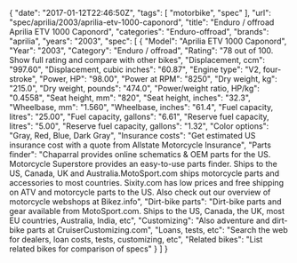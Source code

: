 {
    "date": "2017-01-12T22:46:50Z",
    "tags": [
        "motorbike",
        "spec"
    ],
    "url": "spec\/aprilia\/2003\/aprilia-etv-1000-caponord",
    "title": "Enduro \/ offroad Aprilia ETV 1000 Caponord",
    "categories": "Enduro-offroad",
    "brands": "aprilia",
    "years": "2003",
    "spec": [
        {
            "Model": "Aprilia ETV 1000 Caponord",
            "Year": "2003",
            "Category": "Enduro \/ offroad",
            "Rating": "78 out of 100. Show full rating and compare with other bikes",
            "Displacement, ccm": "997.60",
            "Displacement, cubic inches": "60.87",
            "Engine type": "V2, four-stroke",
            "Power, HP": "98.00",
            "Power at RPM": "8250",
            "Dry weight, kg": "215.0",
            "Dry weight, pounds": "474.0",
            "Power\/weight ratio, HP\/kg": "0.4558",
            "Seat height, mm": "820",
            "Seat height, inches": "32.3",
            "Wheelbase, mm": "1.560",
            "Wheelbase, inches": "61.4",
            "Fuel capacity, litres": "25.00",
            "Fuel capacity, gallons": "6.61",
            "Reserve fuel capacity, litres": "5.00",
            "Reserve fuel capacity, gallons": "1.32",
            "Color options": "Gray, Red, Blue, Dark Gray",
            "Insurance costs": "Get estimated US insurance cost with a quote from Allstate Motorcycle Insurance",
            "Parts finder": "Chaparral provides online schematics & OEM parts for the US.   Motorcycle Superstore provides an easy-to-use parts finder. Ships to the US, Canada, UK and Australia.MotoSport.com ships motorcycle parts and accessories to most countries.    Sixity.com has low prices and free shipping on ATV and motorcycle parts to the US. Also check out our overview of motorcycle webshops at Bikez.info",
            "Dirt-bike parts": "Dirt-bike parts and gear available from MotoSport.com. Ships to the US, Canada, the UK, most EU countries, Australia, India, etc",
            "Customizing": "Also adventure and dirt-bike parts at CruiserCustomizing.com",
            "Loans, tests, etc": "Search the web for dealers, loan costs, tests, customizing, etc",
            "Related bikes": "List related bikes for comparison of specs"
        }
    ]
}